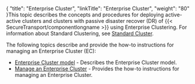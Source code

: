 {
    "title": "Enterprise Cluster",
    "linkTitle": "Enterprise Cluster",
    "weight": "80"
}This topic describes the concepts and procedures for deploying active-active clusters and clusters with passive disaster recover (DR) of {{< SecureTransport/componentlongname  >}} using Enterprise Clustering. For information about Standard Clustering, see [Standard Cluster](../c_st_standardclustering#Standard_Clustering_3967700027_1013811).

The following topics describe and provide the how-to instructions for managing an Enterprise Cluster (EC):

-   [Enterprise Cluster model](c_st_largeenterpriseclustermodel) - Describes the Enterprise Cluster model.
-   [Manage an Enterprise Cluster](t_st_largeenterprisecluster) - Provides the how-to instructions for managing an Enterprise Cluster.
